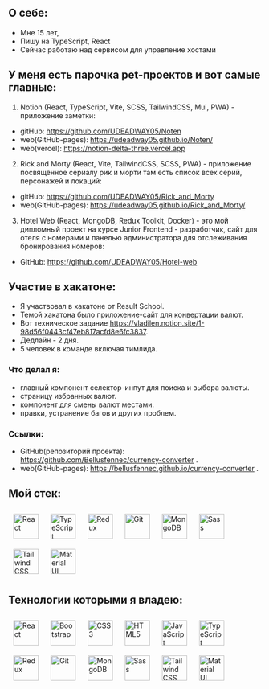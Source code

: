## О себе:
 - Мне 15 лет,
 - Пишу на TypeScript, React  
 - Сейчас работаю над сервисом для управление хостами

## У меня есть парочка pet-проектов и вот самые главные:

1) Notion (React, TypeScript, Vite, SCSS, TailwindCSS, Mui, PWA) - приложение заметки:
- gitHub: https://github.com/UDEADWAY05/Noten
- web(GitHub-pages): https://udeadway05.github.io/Noten/
- web(vercel): https://notion-delta-three.vercel.app

2) Rick and Morty (React, Vite, TailwindCSS, SCSS, PWA) - приложение посвящённое сериалу рик и морти там есть список всех серий, персонажей и локаций:

- gitHub: https://github.com/UDEADWAY05/Rick_and_Morty
- web(GitHub-pages): https://udeadway05.github.io/Rick_and_Morty/

3) Hotel Web (React, MongoDB, Redux Toolkit, Docker) - это мой дипломный проект на курсе Junior Frontend - разработчик, сайт для отеля с номерами и панелью администратора для отслеживания бронирования номеров:
- GitHub: https://github.com/UDEADWAY05/Hotel-web

## Участие в хакатоне:
- Я участвовал в хакатоне от Result School.
- Темой хакатона было приложение-сайт для конвертации валют.
- Вот техническое задание https://vladilen.notion.site/1-98d56f0443cf47eb817acfd8e6fc3837.
- Дедлайн - 2 дня.
- 5 человек в команде включая тимлида.

### Что делал я:
- главный компонент селектор-инпут для поиска и выбора валюты.
- страницу избранных валют.
- компонент для смены валют местами.
- правки, устранение багов и других проблем.

### Ссылки:
- GitHub(репозиторий проекта): https://github.com/Bellusfennec/currency-converter .
- web(GitHub-pages): https://bellusfennec.github.io/currency-converter .

## Мой стек:
<div>  
<a href="https://reactjs.org/" target="_blank"><img style="margin: 10px" src="https://profilinator.rishav.dev/skills-assets/react-original-wordmark.svg" alt="React" height="50" /></a>  
<a href="https://www.typescriptlang.org/" target="_blank"><img style="margin: 10px" src="https://profilinator.rishav.dev/skills-assets/typescript-original.svg" alt="TypeScript" height="50" /></a>  
<a href="https://redux.js.org/" target="_blank"><img style="margin: 10px" src="https://profilinator.rishav.dev/skills-assets/redux-original.svg" alt="Redux" height="50" /></a>  
<a href="https://github.com/" target="_blank"><img style="margin: 10px" src="https://profilinator.rishav.dev/skills-assets/git-scm-icon.svg" alt="Git" height="50" /></a>  
<a href="https://www.mongodb.com/" target="_blank"><img style="margin: 10px" src="https://profilinator.rishav.dev/skills-assets/mongodb-original-wordmark.svg" alt="MongoDB" height="50" /></a>  
<a href="https://sass-lang.com/" target="_blank"><img style="margin: 10px" src="https://profilinator.rishav.dev/skills-assets/sass-original.svg" alt="Sass" height="50" /></a>  
<a href="https://www.tailwindcss.com/" target="_blank"><img style="margin: 10px" src="https://profilinator.rishav.dev/skills-assets/tailwindcss.svg" alt="Tailwind CSS" height="50" /></a>  
<a href="https://mui.com/" target="_blank"><img style="margin: 10px" src="https://profilinator.rishav.dev/skills-assets/mui.png" alt="Material UI" height="50" /></a>  
</div>


## Технологии которыми я владею:

<div>  
<a href="https://reactjs.org/" target="_blank"><img style="margin: 10px" src="https://profilinator.rishav.dev/skills-assets/react-original-wordmark.svg" alt="React" height="50" /></a>  
<a href="https://getbootstrap.com/docs/3.4/javascript/" target="_blank"><img style="margin: 10px" src="https://profilinator.rishav.dev/skills-assets/bootstrap-plain.svg" alt="Bootstrap" height="50" /></a>  
<a href="https://www.w3schools.com/css/" target="_blank"><img style="margin: 10px" src="https://profilinator.rishav.dev/skills-assets/css3-original-wordmark.svg" alt="CSS3" height="50" /></a>  
<a href="https://en.wikipedia.org/wiki/HTML5" target="_blank"><img style="margin: 10px" src="https://profilinator.rishav.dev/skills-assets/html5-original-wordmark.svg" alt="HTML5" height="50" /></a>  
<a href="https://www.javascript.com/" target="_blank"><img style="margin: 10px" src="https://profilinator.rishav.dev/skills-assets/javascript-original.svg" alt="JavaScript" height="50" /></a>  
<a href="https://www.typescriptlang.org/" target="_blank"><img style="margin: 10px" src="https://profilinator.rishav.dev/skills-assets/typescript-original.svg" alt="TypeScript" height="50" /></a>  
<a href="https://redux.js.org/" target="_blank"><img style="margin: 10px" src="https://profilinator.rishav.dev/skills-assets/redux-original.svg" alt="Redux" height="50" /></a>  
<a href="https://github.com/" target="_blank"><img style="margin: 10px" src="https://profilinator.rishav.dev/skills-assets/git-scm-icon.svg" alt="Git" height="50" /></a>  
<a href="https://www.mongodb.com/" target="_blank"><img style="margin: 10px" src="https://profilinator.rishav.dev/skills-assets/mongodb-original-wordmark.svg" alt="MongoDB" height="50" /></a>  
<a href="https://sass-lang.com/" target="_blank"><img style="margin: 10px" src="https://profilinator.rishav.dev/skills-assets/sass-original.svg" alt="Sass" height="50" /></a>  
<a href="https://www.tailwindcss.com/" target="_blank"><img style="margin: 10px" src="https://profilinator.rishav.dev/skills-assets/tailwindcss.svg" alt="Tailwind CSS" height="50" /></a>  
<a href="https://mui.com/" target="_blank"><img style="margin: 10px" src="https://profilinator.rishav.dev/skills-assets/mui.png" alt="Material UI" height="50" /></a>  
</div>
<br />
